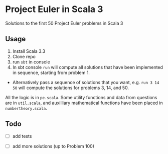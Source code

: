 # Project Euler in Scala 3
 Solutions to the first 50 Project Euler problems in Scala 3

## Usage
 1. Install Scala 3.3
 2. Clone repo
 3. run  `sbt` in console
 4. In sbt console `run` will compute all solutions that have been implemented in sequence, starting from problem 1.
  - Alternatively pass a sequence of solutions that you want, e.g. `run 3 14 50` will compute the solutions for problems 3, 14, and 50.

All the logic is in `pe.scala`. Some utility functions and data from questions are in `util.scala`, and auxilliary mathematical functions have been placed in `numbertheory.scala`.

## Todo
 - [ ] add tests
 - [ ] add more solutions (up to Problem 100)


